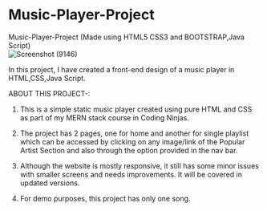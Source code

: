 # Music-Player-Project
Music-Player-Project (Made using HTML5 CSS3 and BOOTSTRAP,Java Script)
<br>
![Screenshot (9146)](https://github.com/BhargavSaiAkula/Music-player-project/music.png)


In this project, I have created a front-end design of a music player in HTML,CSS,Java Script. 

ABOUT THIS PROJECT-:

1. This is a simple static music player created using pure HTML and CSS as part of my MERN stack course in Coding Ninjas.

2. The project has 2 pages, one for home and another for single playlist which can be accessed by clicking on any image/link of the Popular Artist Section and also through the  option provided in the nav bar. 

3. Although the website is mostly responsive, it still has some minor issues with smaller screens and needs improvements. It will be covered in updated versions.

4. For demo purposes, this project has only one song.
